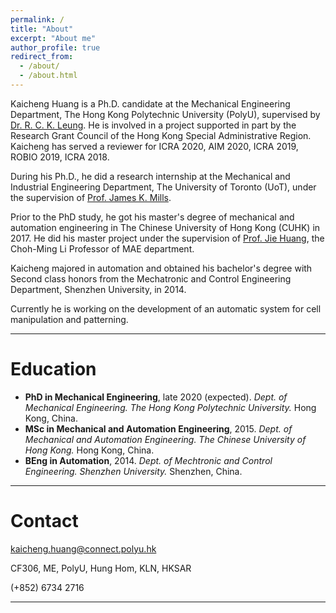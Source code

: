 ```yaml
---
permalink: /
title: "About"
excerpt: "About me"
author_profile: true
redirect_from: 
  - /about/
  - /about.html
---
```


Kaicheng Huang is a Ph.D. candidate at the Mechanical Engineering Department, The Hong Kong Polytechnic University (PolyU), supervised by [Dr. R. C. K. Leung](https://www.polyu.edu.hk/me/people/academic-teaching-staff/leung-chi-kin-randolph-dr/). He is involved in a project supported in part by the Research Grant Council of the Hong Kong Special Administrative Region. Kaicheng has served a reviewer for ICRA 2020, AIM 2020, ICRA 2019, ROBIO 2019, ICRA 2018.

During his Ph.D., he did a research internship at the Mechanical and Industrial Engineering Department, The University of Toronto (UoT), under the supervision of [Prof. James K. Mills](https://www.mie.utoronto.ca/faculty_staff/mills/).

Prior to the PhD study, he got his master's degree of mechanical and automation engineering in The Chinese University of Hong Kong (CUHK) in 2017. He did his master project under the supervision of [Prof. Jie Huang](http://www.mae.cuhk.edu.hk/people/list.php?name=jhuang), the Choh-Ming Li Professor of MAE department.

Kaicheng majored in automation and obtained his bachelor's degree with Second class honors from the Mechatronic and Control Engineering Department, Shenzhen University, in 2014.

Currently he is working on the development of an automatic system for cell manipulation and patterning.

---

Education
======
+ **PhD in Mechanical Engineering**, late 2020 (expected).
_Dept. of Mechanical Engineering._
_The Hong Kong Polytechnic University._
Hong Kong, China.
+ **MSc in Mechanical and Automation Engineering**, 2015.
_Dept. of Mechanical and Automation Engineering._
_The Chinese University of Hong Kong._
Hong Kong, China.
+ **BEng in Automation**, 2014.
_Dept. of Mechtronic and Control Engineering._
_Shenzhen University._
Shenzhen, China.

---

Contact
======
kaicheng.huang@connect.polyu.hk

CF306, ME, PolyU, Hung Hom, KLN, HKSAR

(+852) 6734 2716

<!-- <body> <small><script type="text/javascript" id="clustrmaps" src="//cdn.clustrmaps.com/map_v2.js?cl=080808&w=220&t=n&d=pWPP3H6tu6piSitaO1ly8AJ_73sTJ9bEIzk5Pzekk6o&co=ffffff&ct=808080&cmo=3acc3a&cmn=ff5353"></script></small></body> -->


---

<small><script type="text/javascript"> document.write("Page was last modified on: " + document.lastModified + " HKT");</script></small>
